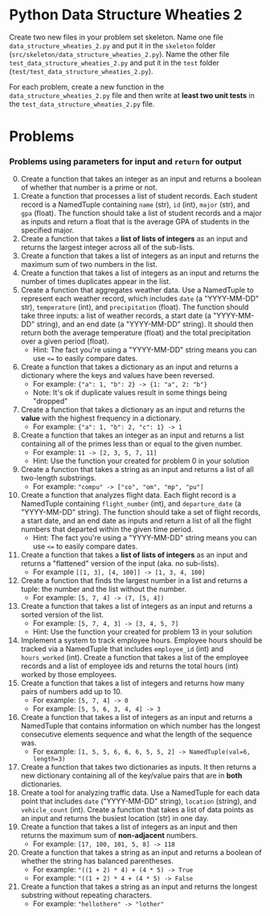 # Python Data Structure Wheaties 2

Create two new files in your problem set skeleton. Name one file
`data_structure_wheaties_2.py` and put it in the `skeleton` folder
(`src/skeleton/data_structure_wheaties_2.py`). Name the other file
`test_data_structure_wheaties_2.py` and put it in the `test` folder
(`test/test_data_structure_wheaties_2.py`).

For each problem, create a new function in the `data_structure_wheaties_2.py` file
and then write at **least two unit tests** in the
`test_data_structure_wheaties_2.py` file.

# Problems

### Problems using **parameters** for input and `return` for output

0. Create a function that takes an integer as an input and returns a boolean of
   whether that number is a prime or not.
1. Create a function that processes a list of student records. Each student
   record is a NamedTuple containing `name` (str), `id` (int), `major` (str),
   and `gpa` (float). The function should take a list of student records and
   a major as inputs and return a float that is the average GPA of students in
   the specified major.
2. Create a function that takes a **list of lists of integers** as an input and
   returns the largest integer across all of the sub-lists.
3. Create a function that takes a list of integers as an input and returns the
   maximum sum of two numbers in the list.
4. Create a function that takes a list of integers as an input and returns the
   number of times duplicates appear in the list.
5. Create a function that aggregates weather data. Use a NamedTuple to represent
   each weather record, which includes `date` (a "YYYY-MM-DD" str), `temperature`
   (int), and `precipitation` (float). The function should take three inputs: a
   list of weather records, a start date (a "YYYY-MM-DD" string), and an end
   date (a "YYYY-MM-DD" string). It should then return both the average
   temperature (float) and the total precipitation over a given period (float).
    - Hint: The fact you're using a "YYYY-MM-DD" string means you can use `<=`
      to easily compare dates.
6. Create a function that takes a dictionary as an input and returns a
   dictionary where the keys and values have been reversed.
   - For example: `{"a": 1, "b": 2} -> {1: "a", 2: "b"}`
   - Note: It's ok if duplicate values result in some things being "dropped"
7. Create a function that takes a dictionary as an input and returns the
   **value** with the highest frequency in a dictionary.
   - For example: `{"a": 1, "b": 2, "c": 1} -> 1`
8. Create a function that takes an integer as an input and returns a list
   containing all of the primes less than or equal to the given number.
   - For example: `11 -> [2, 3, 5, 7, 11]`
   - Hint: Use the function your created for problem 0 in your solution
9. Create a function that takes a string as an input and returns a list of all
   two-length substrings.
   - For example: `"compu" -> ["co", "om", "mp", "pu"]`
10. Create a function that analyzes flight data. Each flight record is a
    NamedTuple containing `flight_number` (int), and `departure_date` (a
    "YYYY-MM-DD" string). The function should take a set of flight records,
    a start date, and an end date as inputs and return a list of all the
    flight numbers that departed within the given time period.
    - Hint: The fact you're using a "YYYY-MM-DD" string means you can use `<=`
      to easily compare dates.
11. Create a function that takes a **list of lists of integers** as an input
    and returns a "flattened" version of the input (aka. no sub-lists).
    - For example `[[1, 3], [4, 100]] -> [1, 3, 4, 100]`
12. Create a function that finds the largest number in a list and returns a
    tuple: the number and the list without the number.
    - For example: `[5, 7, 4] -> (7, [5, 4])`
13. Create a function that takes a list of integers as an input and returns
    a sorted version of the list.
    - For example: `[5, 7, 4, 3] -> [3, 4, 5, 7]`
    - Hint: Use the function your created for problem 13 in your solution
14. Implement a system to track employee hours. Employee hours should be tracked
    via a NamedTuple that includes `employee_id` (int) and `hours_worked` (int).
    Create a function that takes a list of the employee records and a list of
    employee ids and returns the total hours (int) worked by those employees.
15. Create a function that takes a list of integers and returns how many pairs of
    numbers add up to 10.
    - For example: `[5, 7, 4] -> 0`
    - For example: `[5, 5, 6, 3, 4, 4] -> 3`
16. Create a function that takes a list of integers as an input and returns
    a NamedTuple that contains information on which number has the longest
    consecutive elements sequence and what the length of the sequence was.
    - For example: `[1, 5, 5, 6, 6, 6, 5, 5, 2] -> NamedTuple(val=6, length=3)`
17. Create a function that takes two dictionaries as inputs. It then returns
    a new dictionary containing all of the key/value pairs that are in **both**
    dictionaries.
18. Create a tool for analyzing traffic data. Use a NamedTuple for each data
    point that includes `date` ("YYYY-MM-DD" string), `location` (string), and
    `vehicle_count` (int). Create a function that takes a list of data points
    as an input and returns the busiest location (str) in one day.
19. Create a function that takes a list of integers as an input and then returns
    the maximum sum of **non-adjacent** numbers.
    - For example: `[17, 100, 101, 5, 8] -> 118`
20. Create a function that takes a string as an input and returns a boolean of
    whether the string has balanced parentheses.
    - For example: `"((1 + 2) * 4) + (4 * 5) -> True`
    - For example: `"((1 + 2) * 4 + (4 * 5) -> False`
21. Create a function that takes a string as an input and returns the longest
    substring without repeating characters.
    - For example: `"hellothere" -> "lother"`
